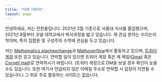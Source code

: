 ```yaml
---
title: "저에 대하여"
layout: page
---
```


안녕하세요, 저는 전한울입니다. 2021년 2월 기준으로 서울대 석사를 졸업했으며, 2021년 8월부터 코넬 대학교에서 박사과정을 밟고 있습니다. 제 관심 분야는 수리논리학이며, 특히 집합론 및 구성주의 수학에 관심을 두고 있습니다.

저는 [Mathematics stachexchange](https://math.stackexchange.com/users/53976)과 [Mathoverflow](https://mathoverflow.net/users/48041)에서 활동하고 있으며, [트위터 계정](https://twitter.com/hanuljeon95) 또한 갖고 있습니다. 연락할 일이 있으면 트위터 계정 혹은 제 메일([Gmail](mailto:hanuljeon95@gmail.com) 혹은 [Cornell mail](mailto:hj344@cornell.edu))로 연락하시기 바랍니다. (트위터 계정으로 DM을 보낼 경우 확인이 늦을 수도 있습니다. 또한 여기서 언급되지 않은 이메일 주소로 연락할 시 답장이 지연될 수 있습니다.) 그 외로 주로 활동하는 사이트는 없습니다.